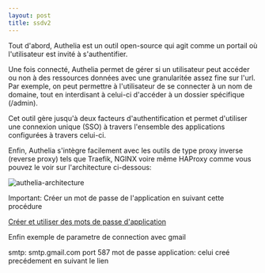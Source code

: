 ```yaml
---
layout: post
title: ssdv2
---
```

Tout d'abord, Authelia est un outil open-source qui agit comme un portail où l'utilisateur est invité à s'authentifier.

Une fois connecté, Authelia permet de gérer si un utilisateur peut accéder ou non à des ressources données avec une granularitée assez fine sur l'url. Par exemple, on peut permettre à l'utilisateur de se connecter à un nom de domaine, tout en interdisant à celui-ci d'accéder à un dossier spécifique (/admin).

Cet outil gère jusqu'à deux facteurs d'authentification et permet d'utiliser une connexion unique (SSO) à travers l'ensemble des applications configurées à travers celui-ci.

Enfin, Authelia s'intègre facilement avec les outils de type proxy inverse (reverse proxy) tels que Traefik, NGINX voire même HAProxy comme vous pouvez le voir sur l'architecture ci-dessous:

![authelia-architecture](https://user-images.githubusercontent.com/64525827/105358641-b9125180-5bf6-11eb-929c-4eb7131d5a84.png)


Important: Créer un mot de passe de l'application en suivant cette procédure  

[Créer et utiliser des mots de passe d'application](https://support.google.com/mail/answer/185833?hl=fr)

Enfin exemple de parametre de connection avec gmail

smtp: smtp.gmail.com
port 587
mot de passe application: celui creé precédement en suivant le lien